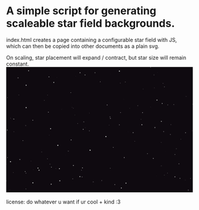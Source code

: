 # A simple script for generating scaleable star field backgrounds.

index.html creates a page containing a configurable star field with JS, which can then be copied into other documents as a plain svg. 

On scaling, star placement will expand / contract, but star size will remain constant. 
<img src="Assets/Screenshot.png" alt="A screenshot of a generated star field. The stars are square and pixel-y, varying in brightness."/>

license: do whatever u want if ur cool + kind :3
